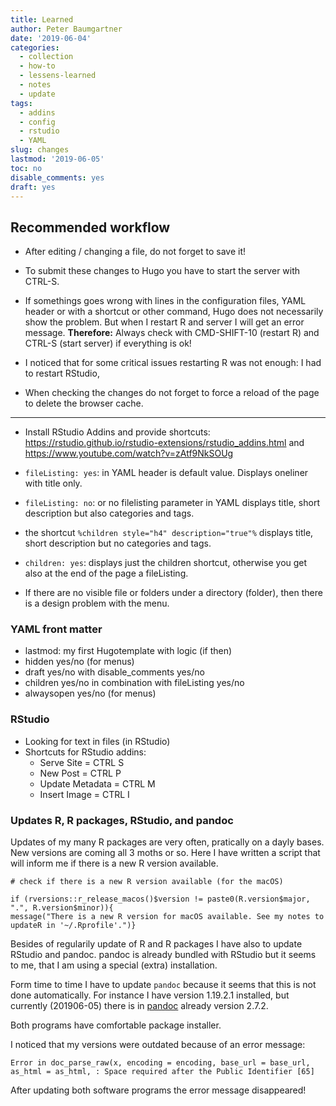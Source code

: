 ```yaml
---
title: Learned
author: Peter Baumgartner
date: '2019-06-04'
categories:
  - collection
  - how-to
  - lessens-learned
  - notes
  - update
tags:
  - addins
  - config
  - rstudio
  - YAML
slug: changes
lastmod: '2019-06-05'
toc: no
disable_comments: yes
draft: yes
---
```


## Recommended workflow

+ After editing / changing a file, do not forget to save it!

+ To submit these changes to Hugo you have to start the server with CTRL-S.

+ If somethings goes wrong with lines in the  configuration files, YAML header or with a shortcut or other command, Hugo does not necessarily show the problem. But when I restart R and server I will get an error message. **Therefore:** Always check with CMD-SHIFT-10 (restart R) and CTRL-S (start server) if everything is ok!

+ I noticed that for some critical issues restarting R was not enough: I had to restart RStudio,

+ When checking the changes do not forget to force a reload of the page to delete the browser cache.

***

+ Install RStudio Addins and provide shortcuts: https://rstudio.github.io/rstudio-extensions/rstudio_addins.html and https://www.youtube.com/watch?v=zAtf9NkSOUg

+ `fileListing: yes`: in YAML header is default value. Displays oneliner with title only.

+ `fileListing: no`: or no filelisting parameter in YAML displays title, short description but also categories and tags.

+ the shortcut `%children style="h4" description="true"%` displays title, short description but no categories and tags.

+ `children: yes`: displays just the children shortcut, otherwise you get also at the end of the page a fileListing. 

+ If there are no visible file or folders under a directory (folder), then there is a design problem with the menu.

### YAML front matter
* lastmod: my first Hugotemplate with logic (if then)
* hidden yes/no (for menus)
* draft yes/no with disable_comments yes/no
* children yes/no in combination with fileListing yes/no
* alwaysopen yes/no (for menus)

### RStudio
+ Looking for text in files (in RStudio)
+ Shortcuts for RStudio addins: 
    * Serve Site = CTRL S
    * New Post = CTRL P
    * Update Metadata = CTRL M
    * Insert Image = CTRL I
    
### Updates R, R packages, RStudio, and pandoc

Updates of my many R packages are very often, pratically on a dayly bases.
New versions are coming all 3 moths or so. Here I have written a script that will inform me if there is a new R version available.

    # check if there is a new R version available (for the macOS)
    
    if (rversions::r_release_macos()$version != paste0(R.version$major, ".", R.version$minor)){
    message("There is a new R version for macOS available. See my notes to updateR in '~/.Rprofile'.")}

Besides of regularily update of R and R packages I have also to update RStudio and pandoc. pandoc is already bundled with RStudio but it seems to me, that I am using a special (extra) installation.

Form time to time I have to update `pandoc` because it seems that this is not done automatically. For instance I have version 1.19.2.1 installed, but currently (201906-05) there is in [pandoc](https://pandoc.org/releases.html) already version 2.7.2.

Both programs have comfortable package installer.

I noticed that my versions were outdated because of an error message:

    Error in doc_parse_raw(x, encoding = encoding, base_url = base_url, as_html = as_html, : Space required after the Public Identifier [65]
    
After updating both software programs the error message disappeared!




    




